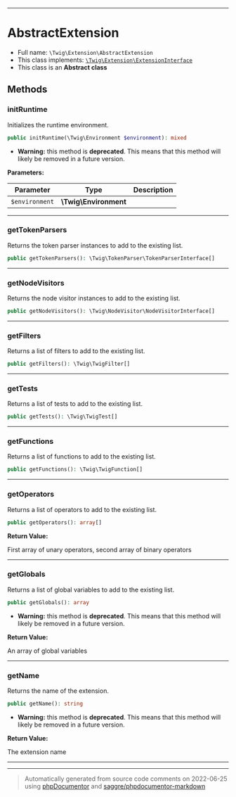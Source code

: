 ***

# AbstractExtension





* Full name: `\Twig\Extension\AbstractExtension`
* This class implements:
[`\Twig\Extension\ExtensionInterface`](./ExtensionInterface.md)
* This class is an **Abstract class**




## Methods


### initRuntime

Initializes the runtime environment.

```php
public initRuntime(\Twig\Environment $environment): mixed
```






* **Warning:** this method is **deprecated**. This means that this method will likely be removed in a future version.



**Parameters:**

| Parameter | Type | Description |
|-----------|------|-------------|
| `$environment` | **\Twig\Environment** |  |




***

### getTokenParsers

Returns the token parser instances to add to the existing list.

```php
public getTokenParsers(): \Twig\TokenParser\TokenParserInterface[]
```











***

### getNodeVisitors

Returns the node visitor instances to add to the existing list.

```php
public getNodeVisitors(): \Twig\NodeVisitor\NodeVisitorInterface[]
```











***

### getFilters

Returns a list of filters to add to the existing list.

```php
public getFilters(): \Twig\TwigFilter[]
```











***

### getTests

Returns a list of tests to add to the existing list.

```php
public getTests(): \Twig\TwigTest[]
```











***

### getFunctions

Returns a list of functions to add to the existing list.

```php
public getFunctions(): \Twig\TwigFunction[]
```











***

### getOperators

Returns a list of operators to add to the existing list.

```php
public getOperators(): array[]
```









**Return Value:**

First array of unary operators, second array of binary operators



***

### getGlobals

Returns a list of global variables to add to the existing list.

```php
public getGlobals(): array
```






* **Warning:** this method is **deprecated**. This means that this method will likely be removed in a future version.




**Return Value:**

An array of global variables



***

### getName

Returns the name of the extension.

```php
public getName(): string
```






* **Warning:** this method is **deprecated**. This means that this method will likely be removed in a future version.




**Return Value:**

The extension name



***


***
> Automatically generated from source code comments on 2022-06-25 using [phpDocumentor](http://www.phpdoc.org/) and [saggre/phpdocumentor-markdown](https://github.com/Saggre/phpDocumentor-markdown)
